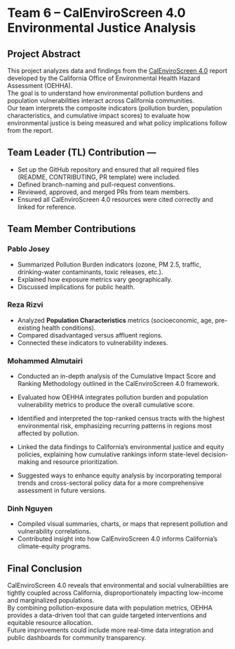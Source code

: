 # Team 6 – CalEnviroScreen 4.0 Environmental Justice Analysis

## Project Abstract
This project analyzes data and findings from the [CalEnviroScreen 4.0](https://oehha.ca.gov/calenviroscreen/report/calenviroscreen-40) report developed by the California Office of Environmental Health Hazard Assessment (OEHHA).  
The goal is to understand how environmental pollution burdens and population vulnerabilities interact across California communities.  
Our team interprets the composite indicators (pollution burden, population characteristics, and cumulative impact scores) to evaluate how environmental justice is being measured and what policy implications follow from the report.

## Team Leader (TL) Contribution — <Leader Name>
- Set up the GitHub repository and ensured that all required files (README, CONTRIBUTING, PR template) were included.
- Defined branch-naming and pull-request conventions.
- Reviewed, approved, and merged PRs from team members.
- Ensured all CalEnviroScreen 4.0 resources were cited correctly and linked for reference.

## Team Member Contributions

### Pablo Josey
- Summarized Pollution Burden indicators (ozone, PM 2.5, traffic, drinking-water contaminants, toxic releases, etc.).
- Explained how exposure metrics vary geographically.
- Discussed implications for public health.

### Reza Rizvi
- Analyzed **Population Characteristics** metrics (socioeconomic, age, pre-existing health conditions).
- Compared disadvantaged versus affluent regions.
- Connected these indicators to vulnerability indexes.

### Mohammed Almutairi
- Conducted an in-depth analysis of the Cumulative Impact Score and Ranking Methodology outlined in the CalEnviroScreen 4.0 framework.

- Evaluated how OEHHA integrates pollution burden and population vulnerability metrics to produce the overall cumulative score.

- Identified and interpreted the top-ranked census tracts with the highest environmental risk, emphasizing recurring patterns in regions most affected by pollution.

- Linked the data findings to California’s environmental justice and equity policies, explaining how cumulative rankings inform state-level decision-making and resource prioritization.

- Suggested ways to enhance equity analysis by incorporating temporal trends and cross-sectoral policy data for a more comprehensive assessment in future versions.

### Dinh Nguyen
- Compiled visual summaries, charts, or maps that represent pollution and vulnerability correlations.
- Contributed insight into how CalEnviroScreen 4.0 informs California’s climate-equity programs.


## Final Conclusion 
CalEnviroScreen 4.0 reveals that environmental and social vulnerabilities are tightly coupled across California, disproportionately impacting low-income and marginalized populations.  
By combining pollution-exposure data with population metrics, OEHHA provides a data-driven tool that can guide targeted interventions and equitable resource allocation.  
Future improvements could include more real-time data integration and public dashboards for community transparency.
